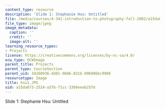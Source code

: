 ```yaml
---
content_type: resource
description: 'Slide 1: Stephanie Hsu: Untitled'
file: /media/courses/4-341-introduction-to-photography-fall-2002/a15da6732524a37b71cc3369eeab25fd_hsu1.JPG
file_type: image/jpeg
image_metadata:
  caption: ''
  credit: ''
  image-alt: ''
learning_resource_types:
- Projects
license: https://creativecommons.org/licenses/by-nc-sa/4.0/
ocw_type: OCWImage
parent_title: Projects
parent_type: CourseSection
parent_uid: 34260936-dd81-9b86-831b-996996bc9909
resourcetype: Image
title: hsu1.JPG
uid: a15da673-2524-a37b-71cc-3369eeab25fd
---
```

Slide 1: Stephanie Hsu: Untitled
